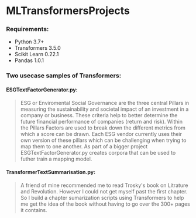 # MLTransformersProjects
### Requirements:
* Python 3.7+
* Transformers 3.5.0
* Scikit Learn 0.22.1
* Pandas 1.0.1


### Two usecase samples of Transformers:
#### ESGTextFactorGenerator.py:
> ESG or Enviromental Social Governance are the three central Pillars in measuring the sustainability and societal impact of an investment in a company or business. These criteria help to better determine the future financial performance of companies (return and risk). Within the Pillars Factors are used to break down the different metrics from which a score can be drawn. Each ESG vendor currently uses their own version of these pillars which can be challenging when trying to map them to one another. As part of a bigger project ESGTextFactorGenerator.py creates corpora that can be used to futher train a mapping model.

#### TransformerTextSummarisation.py:
> A friend of mine recommended me to read Trosky's book on Litrature and Revolution. However I could not get myself past the first chapter. So I build a chapter sumarization scripts using Transformers to help me get the idea of the book without having to go over the 300+ pages it contains. 
